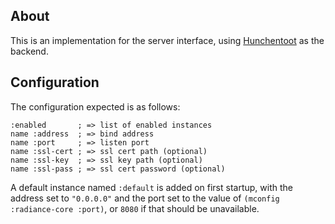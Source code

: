 ## About
This is an implementation for the server interface, using [Hunchentoot](http://weitz.de/hunchentoot/) as the backend.

## Configuration
The configuration expected is as follows:

```
:enabled       ; => list of enabled instances
name :address  ; => bind address
name :port     ; => listen port
name :ssl-cert ; => ssl cert path (optional)
name :ssl-key  ; => ssl key path (optional)
name :ssl-pass ; => ssl cert password (optional)
```

A default instance named `:default` is added on first startup, with the address set to `"0.0.0.0"` and the port set to the value of `(mconfig :radiance-core :port)`, or `8080` if that should be unavailable.
